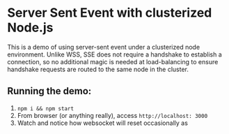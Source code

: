 # Server Sent Event with clusterized Node.js

This is a demo of using server-sent event under a clusterized node environment.
Unlike WSS, SSE does not require a handshake to establish a connection, so no additional magic is needed at load-balancing to ensure handshake requests are routed to the same node in the cluster.

## Running the demo:

1. `npm i && npm start`
2. From browser (or anything really), access `http://localhost: 3000`
3. Watch and notice how websocket will reset occasionally as
